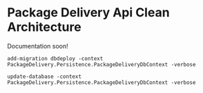 # Package Delivery Api Clean Architecture
Documentation soon!


`add-migration dbdeploy -context PackageDelivery.Persistence.PackageDeliveryDbContext -verbose`

`update-database -context PackageDelivery.Persistence.PackageDeliveryDbContext -verbose`
